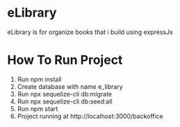 # eLibrary

eLibrary is for organize books that i build using expressJs

# How To Run Project

1. Run npm install
2. Create database with name e_library
3. Run npx sequelize-cli db:migrate
4. Run npx sequelize-cli db:seed:all
5. Run npm start
6. Project running at http://localhost:3000/backoffice
